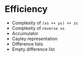 # Efficiency

- Complexity of `(xs ++ ys) ++ zs`
- Complexity of `reverse xs`
- Accumulator
- Cayley representation
- Difference lists
- Empty difference list

